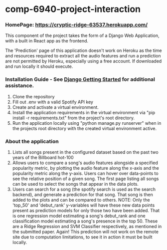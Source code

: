 # comp-6940-project-interaction

### HomePage: https://cryptic-ridge-63537.herokuapp.com/
This component of the project takes the form of a Django Web Application, with a built in React app as the frontend.

The 'Prediction' page of this application doesn't work on Heroku as the time and resources required to extract all the audio features and run a prediction are not permitted by Heroku, especially using a free account. If downloaded and run locally it should execute.

### Installation Guide - See [Django Getting Started](https://www.djangoproject.com/start/) for additional assistance.
1. Clone the repository
2. Fill out .env with a valid Spotify API key
3. Create  and activate a virtual environment.
4. Install the application requirements in the virtual environment via "pip install -r requirements.txt" from the project's root directory.
5. Run the application locally using "python manage.py runserver" when in the projects root directory with the created virtual environment active.


### About the application
1. Lists all songs present in the configured dataset based on the past two years of the Billboard hot-100
2. Allows users to compare a song's audio features alongside a specified popularity metric, by plotting the audio feature along the x-axis and the popularity metric along the y-axis. Users can hover over data-points to see the relative position of a given song. The first page listing all songs can be used to select the songs that appear in the data plots.
3. Users can search for a song (the spotify search is used as the search backend), and generate a prediction for that song. That song is then added to the plots and can be compared to others. NOTE: Only the 'top_50' and 'debut_rank' y-variables will have these new data points present as prediction models for only those two have been added.
    That is one regression model estimating a song's debut_rank and one classification model estimating a song's presence in the top 50. These are a Ridge Regression and SVM     Classifier respectively, as mentioned in the submitted paper.
    Again! This prediction will not work on the remote site due to computation limitations, to see it in action it must be built locally.
